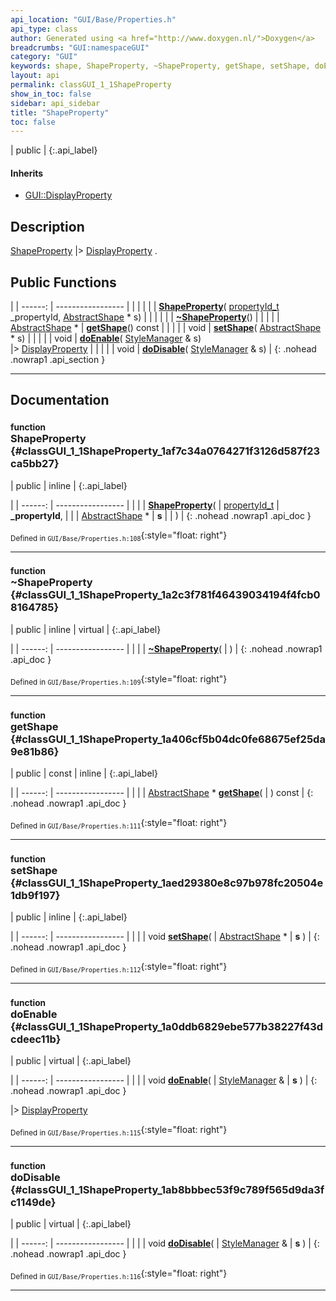 ```yaml
---
api_location: "GUI/Base/Properties.h"
api_type: class
author: Generated using <a href="http://www.doxygen.nl/">Doxygen</a>
breadcrumbs: "GUI:namespaceGUI"
category: "GUI"
keywords: shape, ShapeProperty, ~ShapeProperty, getShape, setShape, doEnable, doDisable
layout: api
permalink: classGUI_1_1ShapeProperty
show_in_toc: false
sidebar: api_sidebar
title: "ShapeProperty"
toc: false
---
```


| public |
{:.api_label}

#### Inherits

* [GUI::DisplayProperty](classGUI_1_1DisplayProperty)


## Description

[ShapeProperty](classGUI_1_1ShapeProperty) |> [DisplayProperty](classGUI_1_1DisplayProperty) .



## Public Functions

|
| ------: | ----------------- |
|  | |
|  | **[ShapeProperty](#classGUI_1_1ShapeProperty_1af7c34a0764271f3126d587f23ca5bb27)**( [propertyId_t](namespaceGUI#namespaceGUI_1a1a514ecc9ea4ec5de3e7cf43a883e550)  _propertyId,  [AbstractShape](classGUI_1_1AbstractShape) * s) |
|  | |
|  | **[~ShapeProperty](#classGUI_1_1ShapeProperty_1a2c3f781f46439034194f4fcb08164785)**() |
|  | |
| [AbstractShape](classGUI_1_1AbstractShape) * | **[getShape](#classGUI_1_1ShapeProperty_1a406cf5b04dc0fe68675ef25da9e81b86)**() const |
|  | |
| void | **[setShape](#classGUI_1_1ShapeProperty_1aed29380e8c97b978fc20504e1db9f197)**( [AbstractShape](classGUI_1_1AbstractShape) * s) |
|  | |
| void | **[doEnable](#classGUI_1_1ShapeProperty_1a0ddb6829ebe577b38227f43dcdeec11b)**( [StyleManager](classGUI_1_1StyleManager) & s) <br/> |> [DisplayProperty](classGUI_1_1DisplayProperty) |
|  | |
| void | **[doDisable](#classGUI_1_1ShapeProperty_1ab8bbbec53f9c789f565d9da3fc1149de)**( [StyleManager](classGUI_1_1StyleManager) & s) |
{: .nohead .nowrap1 .api_section }


-------------------------------------------------------------------

## Documentation

### <small>function</small><br/> ShapeProperty {#classGUI_1_1ShapeProperty_1af7c34a0764271f3126d587f23ca5bb27}

| public | inline |
{:.api_label}

|
| ------: | ----------------- |
|  |
|  **[ShapeProperty](#classGUI_1_1ShapeProperty_1af7c34a0764271f3126d587f23ca5bb27)**( |  [propertyId_t](namespaceGUI#namespaceGUI_1a1a514ecc9ea4ec5de3e7cf43a883e550)  | **_propertyId**, |
| |  [AbstractShape](classGUI_1_1AbstractShape) * | **s** |
|   ) |
{: .nohead .nowrap1 .api_doc }





<sub>Defined in `GUI/Base/Properties.h:108`</sub>{:style="float: right"}

-------------------------------------------------------------------

### <small>function</small><br/> ~ShapeProperty {#classGUI_1_1ShapeProperty_1a2c3f781f46439034194f4fcb08164785}

| public | inline | virtual |
{:.api_label}

|
| ------: | ----------------- |
|  |
|  **[~ShapeProperty](#classGUI_1_1ShapeProperty_1a2c3f781f46439034194f4fcb08164785)**( |  ) |
{: .nohead .nowrap1 .api_doc }





<sub>Defined in `GUI/Base/Properties.h:109`</sub>{:style="float: right"}

-------------------------------------------------------------------

### <small>function</small><br/> getShape {#classGUI_1_1ShapeProperty_1a406cf5b04dc0fe68675ef25da9e81b86}

| public | const | inline |
{:.api_label}

|
| ------: | ----------------- |
|  |
| [AbstractShape](classGUI_1_1AbstractShape) * **[getShape](#classGUI_1_1ShapeProperty_1a406cf5b04dc0fe68675ef25da9e81b86)**( |  ) const |
{: .nohead .nowrap1 .api_doc }





<sub>Defined in `GUI/Base/Properties.h:111`</sub>{:style="float: right"}

-------------------------------------------------------------------

### <small>function</small><br/> setShape {#classGUI_1_1ShapeProperty_1aed29380e8c97b978fc20504e1db9f197}

| public | inline |
{:.api_label}

|
| ------: | ----------------- |
|  |
| void **[setShape](#classGUI_1_1ShapeProperty_1aed29380e8c97b978fc20504e1db9f197)**( |  [AbstractShape](classGUI_1_1AbstractShape) * | **s** ) |
{: .nohead .nowrap1 .api_doc }





<sub>Defined in `GUI/Base/Properties.h:112`</sub>{:style="float: right"}

-------------------------------------------------------------------

### <small>function</small><br/> doEnable {#classGUI_1_1ShapeProperty_1a0ddb6829ebe577b38227f43dcdeec11b}

| public | virtual |
{:.api_label}

|
| ------: | ----------------- |
|  |
| void **[doEnable](#classGUI_1_1ShapeProperty_1a0ddb6829ebe577b38227f43dcdeec11b)**( |  [StyleManager](classGUI_1_1StyleManager) & | **s** ) |
{: .nohead .nowrap1 .api_doc }

|> [DisplayProperty](classGUI_1_1DisplayProperty) 





<sub>Defined in `GUI/Base/Properties.h:115`</sub>{:style="float: right"}

-------------------------------------------------------------------

### <small>function</small><br/> doDisable {#classGUI_1_1ShapeProperty_1ab8bbbec53f9c789f565d9da3fc1149de}

| public | virtual |
{:.api_label}

|
| ------: | ----------------- |
|  |
| void **[doDisable](#classGUI_1_1ShapeProperty_1ab8bbbec53f9c789f565d9da3fc1149de)**( |  [StyleManager](classGUI_1_1StyleManager) & | **s** ) |
{: .nohead .nowrap1 .api_doc }





<sub>Defined in `GUI/Base/Properties.h:116`</sub>{:style="float: right"}

-------------------------------------------------------------------

